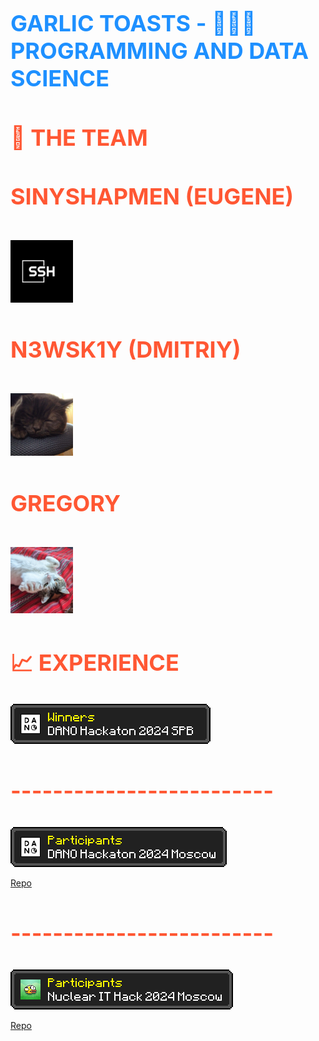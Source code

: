 
<h1 align="left" style="font-size: 36px; color: #1E90FF; font-weight: bold; text-transform: uppercase;">Garlic Toasts - 👨🏻‍💻 Programming and Data science</h1>

<h2 align="left" style="font-size: 36px; color: #FF5733; font-weight: bold; text-transform: uppercase;">🤝 The Team</h2>

<h4 align="left" style="font-size: 36px; color: #FF5733; font-weight: bold; text-transform: uppercase;">Sinyshapmen (Eugene)</h4>

 [<img src="https://github.com/Garlic-Toasts/.github/blob/main/avs/sin.png?raw=true" width=100px>](https://github.com/sinyshapmen)

<h4 align="left" style="font-size: 36px; color: #FF5733; font-weight: bold; text-transform: uppercase;">N3wSk1Y (Dmitriy)</h4>

 [<img src="https://github.com/Garlic-Toasts/.github/blob/main/avs/dmit.png?raw=true" width=100px>](https://github.com/N3wSk1Y)

<h4 align="left" style="font-size: 36px; color: #FF5733; font-weight: bold; text-transform: uppercase;">Gregory</h4>

[<img src="https://github.com/Garlic-Toasts/.github/blob/main/avs/greg.jpg?raw=true" width=100px>](https://github.com/Gregory-coder)
<h2 align="left" style="font-size: 36px; color: #FF5733; font-weight: bold; text-transform: uppercase;">📈 Experience</h2>

[<img src="https://github.com/Garlic-Toasts/.github/blob/main/achievements/DANO%202024%20SPB.png?raw=true" >](https://dano.hse.ru/hackathon_itmo_2024)

<h3 align="left" style="font-size: 36px; color: #FF5733; font-weight: bold; text-transform: uppercase;" href="">-------------------------</h3>

[<img src="https://github.com/Garlic-Toasts/.github/blob/main/achievements/DANO%202024%20Moscow.png?raw=true">](https://dano.hse.ru/hackathon_nes_2024)

<a href="https://github.com/Garlic-Toasts/eco_dano_hack" target="_blank">Repo</a>

<h3 align="left" style="font-size: 36px; color: #FF5733; font-weight: bold; text-transform: uppercase;" href="">-------------------------</h3>

[<img src="https://github.com/Garlic-Toasts/.github/blob/main/achievements/Nuclear%20IT%202024%20Moscow.png?raw=true">](https://nuclearhack.mephi.ru/)

<a href="https://github.com/Garlic-Toasts/web_auth" target="_blank">Repo</a>
